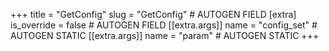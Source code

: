 +++
title = "GetConfig"
slug = "GetConfig" # AUTOGEN FIELD
[extra]
is_override = false # AUTOGEN FIELD
[[extra.args]]
name = "config_set" # AUTOGEN STATIC
[[extra.args]]
name = "param" # AUTOGEN STATIC
+++